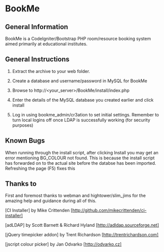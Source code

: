 BookMe
======================

General Information
--------------------

BookMe is a CodeIgniter/Bootstrap PHP room/resource booking system aimed primarily
at educational institutes.


General Instructions
---------------------

1. Extract the archive to your web folder.

2. Create a database and username/password in MySQL for BookMe

3. Browse to http://<your_server>/BookMe/install/index.php

4. Enter the details of the MySQL database you created earlier and click install

5. Log in using bookme_admin/cr3ation to set initial settings.  Remember to turn
local logins off once LDAP is successfully working (for security purposes)


Known Bugs
---------------------

When running through the install script, after clicking Install you may get an error
mentioning BG_COLOUR not found.  This is because the install script has forwarded on to
the actual site before the databse has been imported.  
Refreshing the page (F5) fixes this

Thanks to
---------------------

First and foremost thanks to webman and hightower/slim_jims for the amazing help
and guidance during all of this.

[CI Installer] by Mike Crittenden [http://github.com/mikecrittenden/ci-installer]

[adLDAP] by Scott Barnett & Richard Hyland [http://adldap.sourceforge.net]

[jQuery timepicker addon] by Trent Richardson [http://trentrichardson.com]

[jscript colour picker] by Jan Odvarko [http://odvarko.cz]